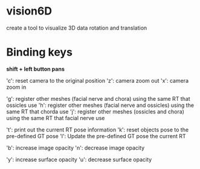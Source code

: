 # vision6D
create a tool to visualize 3D data rotation and translation


# Binding keys

**shift + left button pans**

'c': reset camera to the original position
'z': camera zoom out
'x': camera zoom in

'g': register other meshes (facial nerve and chora) using the same RT that ossicles use
'h': register other meshes (facial nerve and ossicles) using the same RT that chorda use
'j': register other meshes (ossicles and chora) using the same RT that facial nerve use

't': print out the current RT pose information
'k': reset objects pose to the pre-defined GT pose
'l': Update the pre-defined GT pose the current RT

'b': increase image opacity
'n': decrease image opacity

'y': increase surface opacity
'u': decrease surface opacity